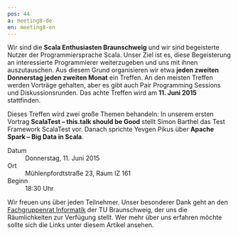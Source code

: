 ```yaml
---
pos: 44
a: meeting8-de
en: meeting8-en
---
```


Wir sind die **Scala Enthusiasten Braunschweig** und wir sind begeisterte Nutzer der Programmiersprache Scala.
Unser Ziel ist es, diese Begeisterung an interessierte Programmierer weiterzugeben und uns mit ihnen auszutauschen.
Aus diesem Grund organisieren wir etwa **jeden zweiten Donnerstag jeden zweiten Monat** ein Treffen.
An den meisten Treffen werden Vorträge gehalten, aber es gibt auch Pair Programming Sessions und Diskussionsrunden.
Das achte Treffen wird am **11. Juni 2015** stattfinden.

Dieses Treffen wird zwei große Themen behandeln:
In unserem ersten Vortrag **ScalaTest – this.talk should be Good** stellt Simon Barthel das Test Framework ScalaTest vor.
Danach sprichte Yevgen Pikus über **Apache Spark – Big Data in Scala**.

<dl>
    <dt>Datum</dt><dd>Donnerstag, 11. Juni 2015</dd>
    <dt>Ort</dt><dd>Mühlenpfordtstraße 23, Raum IZ 161</dd>
    <dt>Beginn</dt><dd>18:30 Uhr</dd>
</dl>

Wir freuen uns über jeden Teilnehmer.
Unser besonderer Dank geht an den [Fachgruppenrat Informatik](http://fginfo.cs.tu-bs.de) der TU Braunschweig, der uns die Räumlichkeiten zur Verfügung stellt. 
Wer mehr über uns erfahren möchte sollte sich die Links unter diesem Artikel ansehen.
